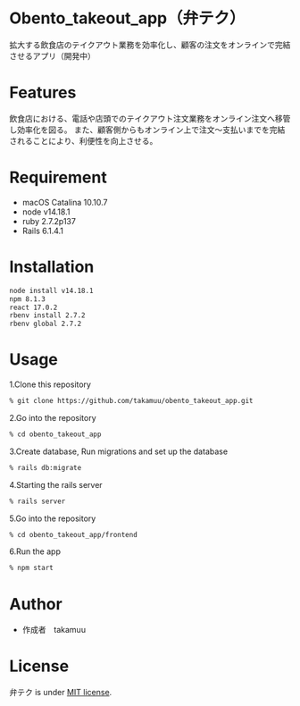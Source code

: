 # Obento_takeout_app（弁テク）
 
拡大する飲食店のテイクアウト業務を効率化し、顧客の注文をオンラインで完結させるアプリ（開発中）
 
# Features
 
飲食店における、電話や店頭でのテイクアウト注文業務をオンライン注文へ移管し効率化を図る。
また、顧客側からもオンライン上で注文〜支払いまでを完結されることにより、利便性を向上させる。
 
# Requirement
 
* macOS Catalina 10.10.7
* node v14.18.1
* ruby 2.7.2p137
* Rails 6.1.4.1

# Installation
 
```zsh
node install v14.18.1
npm 8.1.3
react 17.0.2
rbenv install 2.7.2
rbenv global 2.7.2
```
 
# Usage
 
1.Clone this repository
```zsh
% git clone https://github.com/takamuu/obento_takeout_app.git
```
2.Go into the repository
```zsh
% cd obento_takeout_app
```
3.Create database, Run migrations and set up the database
```zsh
% rails db:migrate
```
4.Starting the rails server
```zsh
% rails server
```
5.Go into the repository
```zsh
% cd obento_takeout_app/frontend
```
6.Run the app
```zsh
% npm start
```
 
# Author
 
* 作成者　takamuu
 
# License
 
弁テク is under [MIT license](https://en.wikipedia.org/wiki/MIT_License).



